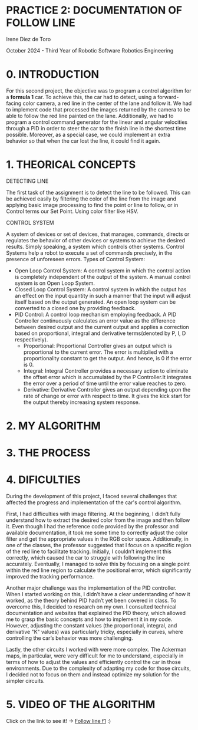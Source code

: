 # PRACTICE 2: DOCUMENTATION OF FOLLOW LINE

 Irene Diez de Toro
 
 October 2024 - Third Year of Robotic Software Robotics Engineering


# 0. INTRODUCTION

For this second project, the objective was to program a control algorithm for a **formula 1** car. To achieve this, the car had to detect, using a forward-facing color camera, a red line in the center of the lane and follow it. We had to implement code that processed the images returned by the camera to be able to follow the red line painted on the lane. Additionally, we had to program a control command generator for the linear and angular velocities through a PID in order to steer the car to the finish line in the shortest time possible. Moreover, as a special case, we could implement an extra behavior so that when the car lost the line, it could find it again.

# 1. THEORICAL CONCEPTS

DETECTING LINE

The first task of the assignment is to detect the line to be followed. This can be achieved easily by filtering the color of the line from the image and applying basic image processing to find the point or line to follow, or in Control terms our Set Point. Using color filter like HSV.

CONTROL SYSTEM

A system of devices or set of devices, that manages, commands, directs or regulates the behavior of other devices or systems to achieve the desired results. Simply speaking, a system which controls other systems. Control Systems help a robot to execute a set of commands precisely, in the presence of unforeseen errors. Types of Control System:

 - Open Loop Control System: A control system in which the control action is completely independent of the output of the system. A manual control system is on Open Loop System.
 - Closed Loop Control System: A control system in which the output has an effect on the input quantity in such a manner that the input will adjust itself based on the output generated. An open loop system can be converted to a closed one by providing feedback.
 - PID Control: A control loop mechanism employing feedback. A PID Controller continuously calculates an error value as the difference between desired output and the current output and applies a correction based on proportional, integral and derivative terms(denoted by P, I, D respectively).
     - Proportional: Proportional Controller gives an output which is proportional to the current error. The error is multiplied with a proportionality constant to get the output. And hence, is 0 if the error is 0.
     - Integral: Integral Controller provides a necessary action to eliminate the offset error which is accumulated by the P Controller.It integrates the error over a period of time until the error value reaches to zero.
     - Derivative: Derivative Controller gives an output depending upon the rate of change or error with respect to time. It gives the kick start for the output thereby increasing system response.


# 2. MY ALGORITHM


# 3. THE PROCESS


# 4. DIFICULTIES

During the development of this project, I faced several challenges that affected the progress and implementation of the car's control algorithm.

First, I had difficulties with image filtering. At the beginning, I didn’t fully understand how to extract the desired color from the image and then follow it. Even though I had the reference code provided by the professor and available documentation, it took me some time to correctly adjust the color filter and get the appropriate values in the RGB color space. Additionally, in one of the classes, the professor suggested that I focus on a specific region of the red line to facilitate tracking. Initially, I couldn’t implement this correctly, which caused the car to struggle with following the line accurately. Eventually, I managed to solve this by focusing on a single point within the red line region to calculate the positional error, which significantly improved the tracking performance.

Another major challenge was the implementation of the PID controller. When I started working on this, I didn’t have a clear understanding of how it worked, as the theory behind PID hadn’t yet been covered in class. To overcome this, I decided to research on my own. I consulted technical documentation and websites that explained the PID theory, which allowed me to grasp the basic concepts and how to implement it in my code. However, adjusting the constant values (the proportional, integral, and derivative "K" values) was particularly tricky, especially in curves, where controlling the car’s behavior was more challenging.

Lastly, the other circuits I worked with were more complex. The Ackerman maps, in particular, were very difficult for me to understand, especially in terms of how to adjust the values and efficiently control the car in those environments. Due to the complexity of adapting my code for those circuits, I decided not to focus on them and instead optimize my solution for the simpler circuits.

# 5. VIDEO OF THE ALGORITHM

Click on the link to see it! -> [Follow line f1](https://urjc-my.sharepoint.com/:v:/g/personal/i_diezd_2022_alumnos_urjc_es/EW1LQheTLhBDkasUOvaXDXQBFv_15ddIiCYSZQSe-a8Seg?nav=eyJyZWZlcnJhbEluZm8iOnsicmVmZXJyYWxBcHAiOiJTdHJlYW1XZWJBcHAiLCJyZWZlcnJhbFZpZXciOiJTaGFyZURpYWxvZy1MaW5rIiwicmVmZXJyYWxBcHBQbGF0Zm9ybSI6IldlYiIsInJlZmVycmFsTW9kZSI6InZpZXcifX0%3D&e=MjNSFI) :)
